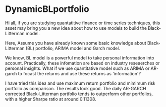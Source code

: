 # DynamicBLportfolio
Hi all, if you are studying quantatitive finance or time series techniques, this asset may bring you a new idea about how to use models to build the Black-Litterman model.

Here, Assume you have already known some basic knowledge about Black-Litterman (BL) portfolio, ARIMA model and Garch model.

We know, BL model is a powerful model to take personal information into account. Practically, these infomation are based on industry reseaerches or personal insights. What if we use quantitative model such as ARIMA or AR-garch to focast the returns and use these returns as 'information'? 


I have tried this idea and use maximum return portfolio and mimimum risk portfolio as comparison. The results look good. The daily AR-GARCH corrected Black-Litterman portfolio tends to outperform other portfolios, with a higher Sharpe ratio at around 0.11308. 


